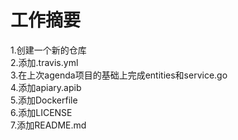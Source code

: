 # 工作摘要
1.创建一个新的仓库                                        
2.添加.travis.yml                                    
3.在上次agenda项目的基础上完成entities和service.go                              
4.添加apiary.apib                              
5.添加Dockerfile                               
6.添加LICENSE                         
7.添加README.md                                      
